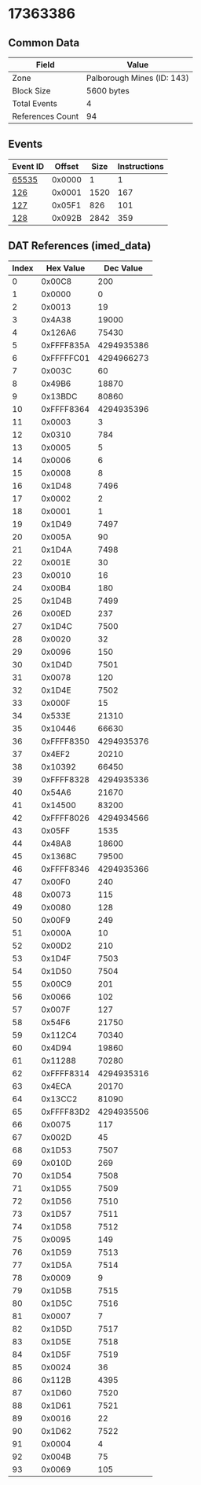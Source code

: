 # 17363386

## Common Data

| Field            | Value                      |
|------------------|----------------------------|
| Zone             | Palborough Mines (ID: 143) |
| Block Size       | 5600 bytes                 |
| Total Events     | 4                          |
| References Count | 94                         |

## Events

| Event ID            | Offset   |   Size |   Instructions |
|---------------------|----------|--------|----------------|
| [65535](./65535.md) | 0x0000   |      1 |              1 |
| [126](./126.md)     | 0x0001   |   1520 |            167 |
| [127](./127.md)     | 0x05F1   |    826 |            101 |
| [128](./128.md)     | 0x092B   |   2842 |            359 |

## DAT References (imed_data)

|   Index | Hex Value   |   Dec Value |
|---------|-------------|-------------|
|       0 | 0x00C8      |         200 |
|       1 | 0x0000      |           0 |
|       2 | 0x0013      |          19 |
|       3 | 0x4A38      |       19000 |
|       4 | 0x126A6     |       75430 |
|       5 | 0xFFFF835A  |  4294935386 |
|       6 | 0xFFFFFC01  |  4294966273 |
|       7 | 0x003C      |          60 |
|       8 | 0x49B6      |       18870 |
|       9 | 0x13BDC     |       80860 |
|      10 | 0xFFFF8364  |  4294935396 |
|      11 | 0x0003      |           3 |
|      12 | 0x0310      |         784 |
|      13 | 0x0005      |           5 |
|      14 | 0x0006      |           6 |
|      15 | 0x0008      |           8 |
|      16 | 0x1D48      |        7496 |
|      17 | 0x0002      |           2 |
|      18 | 0x0001      |           1 |
|      19 | 0x1D49      |        7497 |
|      20 | 0x005A      |          90 |
|      21 | 0x1D4A      |        7498 |
|      22 | 0x001E      |          30 |
|      23 | 0x0010      |          16 |
|      24 | 0x00B4      |         180 |
|      25 | 0x1D4B      |        7499 |
|      26 | 0x00ED      |         237 |
|      27 | 0x1D4C      |        7500 |
|      28 | 0x0020      |          32 |
|      29 | 0x0096      |         150 |
|      30 | 0x1D4D      |        7501 |
|      31 | 0x0078      |         120 |
|      32 | 0x1D4E      |        7502 |
|      33 | 0x000F      |          15 |
|      34 | 0x533E      |       21310 |
|      35 | 0x10446     |       66630 |
|      36 | 0xFFFF8350  |  4294935376 |
|      37 | 0x4EF2      |       20210 |
|      38 | 0x10392     |       66450 |
|      39 | 0xFFFF8328  |  4294935336 |
|      40 | 0x54A6      |       21670 |
|      41 | 0x14500     |       83200 |
|      42 | 0xFFFF8026  |  4294934566 |
|      43 | 0x05FF      |        1535 |
|      44 | 0x48A8      |       18600 |
|      45 | 0x1368C     |       79500 |
|      46 | 0xFFFF8346  |  4294935366 |
|      47 | 0x00F0      |         240 |
|      48 | 0x0073      |         115 |
|      49 | 0x0080      |         128 |
|      50 | 0x00F9      |         249 |
|      51 | 0x000A      |          10 |
|      52 | 0x00D2      |         210 |
|      53 | 0x1D4F      |        7503 |
|      54 | 0x1D50      |        7504 |
|      55 | 0x00C9      |         201 |
|      56 | 0x0066      |         102 |
|      57 | 0x007F      |         127 |
|      58 | 0x54F6      |       21750 |
|      59 | 0x112C4     |       70340 |
|      60 | 0x4D94      |       19860 |
|      61 | 0x11288     |       70280 |
|      62 | 0xFFFF8314  |  4294935316 |
|      63 | 0x4ECA      |       20170 |
|      64 | 0x13CC2     |       81090 |
|      65 | 0xFFFF83D2  |  4294935506 |
|      66 | 0x0075      |         117 |
|      67 | 0x002D      |          45 |
|      68 | 0x1D53      |        7507 |
|      69 | 0x010D      |         269 |
|      70 | 0x1D54      |        7508 |
|      71 | 0x1D55      |        7509 |
|      72 | 0x1D56      |        7510 |
|      73 | 0x1D57      |        7511 |
|      74 | 0x1D58      |        7512 |
|      75 | 0x0095      |         149 |
|      76 | 0x1D59      |        7513 |
|      77 | 0x1D5A      |        7514 |
|      78 | 0x0009      |           9 |
|      79 | 0x1D5B      |        7515 |
|      80 | 0x1D5C      |        7516 |
|      81 | 0x0007      |           7 |
|      82 | 0x1D5D      |        7517 |
|      83 | 0x1D5E      |        7518 |
|      84 | 0x1D5F      |        7519 |
|      85 | 0x0024      |          36 |
|      86 | 0x112B      |        4395 |
|      87 | 0x1D60      |        7520 |
|      88 | 0x1D61      |        7521 |
|      89 | 0x0016      |          22 |
|      90 | 0x1D62      |        7522 |
|      91 | 0x0004      |           4 |
|      92 | 0x004B      |          75 |
|      93 | 0x0069      |         105 |
